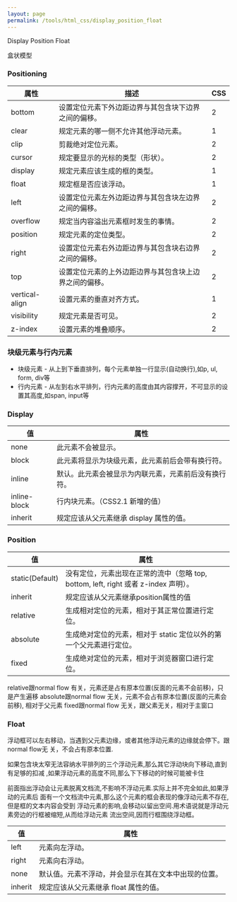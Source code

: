 ```yaml
---
layout: page
permalink: /tools/html_css/display_position_float
---
```


Display Position Float

盒状模型

### Positioning

|属性              | 描述                                                      | CSS |
|------------------|-----------------------------------------------------------|-----|
|bottom            | 设置定位元素下外边距边界与其包含块下边界之间的偏移。      | 2   |
|clear             | 规定元素的哪一侧不允许其他浮动元素。                      | 1   |
|clip              | 剪裁绝对定位元素。                                        | 2   |
|cursor            | 规定要显示的光标的类型（形状）。                          | 2   |
|display           | 规定元素应该生成的框的类型。                              | 1   |
|float             | 规定框是否应该浮动。                                      | 1   |
|left              | 设置定位元素左外边距边界与其包含块左边界之间的偏移。      | 2   |
|overflow          | 规定当内容溢出元素框时发生的事情。                        | 2   |
|position          | 规定元素的定位类型。                                      | 2   |
|right             | 设置定位元素右外边距边界与其包含块右边界之间的偏移。      | 2   |
|top               | 设置定位元素的上外边距边界与其包含块上边界之间的偏移。    | 2   |
|vertical-align    | 设置元素的垂直对齐方式。                                  | 1   |
|visibility        | 规定元素是否可见。                                        | 2   |
|z-index           | 设置元素的堆叠顺序。                                      | 2   |

### 块级元素与行内元素

* 块级元素 - 从上到下垂直排列，每个元素单独一行显示(自动换行),如p, ul, form, div等
* 行内元素 - 从左到右水平排列，行内元素的高度由其内容撑开，不可显示的设置其高度,如span, input等

### Display

| 值                |   属性                                                            |
|-------------------|-------------------------------------------------------------------|
|none               |此元素不会被显示。                                                 |
|block              |此元素将显示为块级元素，此元素前后会带有换行符。                   |
|inline             |默认。此元素会被显示为内联元素，元素前后没有换行符。               |
|inline-block       |行内块元素。（CSS2.1 新增的值）                                    |
|inherit            |规定应该从父元素继承 display   属性的值。                          |

### Position

| 值                |   属性                                                            |
|-------------------|-------------------------------------------------------------------|
|static(Default)    |没有定位，元素出现在正常的流中（忽略 top, bottom, left, right 或者 z-index 声明）。 |
|inherit            |规定应该从父元素继承position属性的值                               |
|relative           |生成相对定位的元素，相对于其正常位置进行定位。                     |
|absolute           |生成绝对定位的元素，相对于 static 定位以外的第一个父元素进行定位。 |
|fixed              |生成绝对定位的元素，相对于浏览器窗口进行定位。                     |

relative跟normal flow 有关，元素还是占有原本位置(反面的元素不会前移)，只是产生遍移
absolute跟normal flow 无关，元素不会占有原本位置(反面的元素会前移), 相对于父元素
fixed跟normal flow 无关，跟父素无关，相对于主窗口


### Float
浮动框可以左右移动，当遇到父元素边缘，或者其他浮动元素的边缘就会停下。跟normal flow无
关，不会占有原本位置.

如果包含块太窄无法容纳水平排列的三个浮动元素,那么其它浮动块向下移动,直到有足够的扣减
,如果浮动元素的高度不同,那么下下移动的时候可能被卡住

前面指出浮动会让元素脱离文档流,不影响不浮动元素.实际上并不完全如此,如果浮动的元素后
面有一个文档流中元素,那么这个元素的框会表现的像浮动元素不存在,但是框的文本内容会受到
浮动元素的影响,会移动以留出空间.用术语说就是浮动元素旁边的行框被缩短,从而给浮动元素
流出空间,因而行框围绕浮动框。

| 值                |   属性                                                            |
|-------------------|-------------------------------------------------------------------|
|left               |元素向左浮动。                                                     |
|right              |元素向右浮动。                                                     |
|none               |默认值。元素不浮动，并会显示在其在文本中出现的位置。               |
|inherit            |规定应该从父元素继承 float 属性的值。                              |


